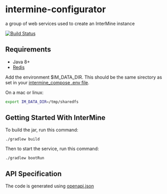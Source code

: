 # intermine-configurator
a group of web services used to create an InterMine instance

[![Build Status](https://travis-ci.org/intermine/intermine_configurator.svg?branch=master)](https://travis-ci.org/intermine/intermine_configurator)

Requirements
-------------------------------

* Java 8+
* [Redis](https://redis.io/topics/quickstart)

Add the environment $IM_DATA_DIR. This should be the same sirectory as set in your [intermine_compose .env file](https://github.com/intermine/intermine_compose#step-0). 

On a mac or linux: 

```bash
export IM_DATA_DIR=/tmp/sharedfs
```

Getting Started With InterMine
-------------------------------

To build the jar, run this command:

```
./gradlew build
```

Then to start the service, run this command:

```
./gradlew bootRun
```

API Specification
-------------------------------


The code is generated using [openapi.json](openapi.json)


